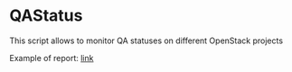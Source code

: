 QAStatus
========

This script allows to monitor QA statuses on different OpenStack projects

Example of report: <a href="https://docs.google.com/a/mirantis.com/spreadsheets/d/1OGygonHgMYQSHAd_3obK4ZzscKfxtOJ9JsDLgorkGVk/pubhtml#">link</a>
